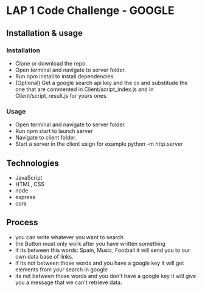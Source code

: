 # LAP 1 Code Challenge - GOOGLE

## Installation & usage

### Installation
 - Clone or download the repo.
 - Open terminal and navigate to server folder.
 - Run npm install to install dependencies.
 - (Optional) Get a google search api key and the cx and substitude the one that are commented in Client/script_index.js and in Client/script_result.js  for yours ones.
 ### Usage 
 - Open terminal and navigate to server folder.
 - Run npm start to launch server
 - Navigate to client folder.
 - Start a server in the client usign for example python -m http.server

 ## Technologies 
 - JavaScript
 - HTML, CSS
 - node
 - express
 - cors 

 ## Process
 - you can write whatever you want to search
 - the Button must only work after you have written something
 - if its between this words: Spain, Music, Football it will send you to our own data base of links.
 - if its not between those words and you have a google key it will get elements from your search in google
 - its not between those words and you don't have a google key it will give you a message that we can't retrieve data.
 



